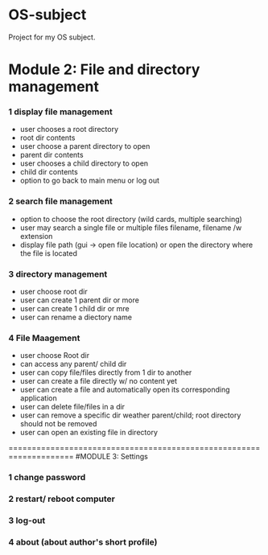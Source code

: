 # OS-subject
Project for my OS subject.

# Module 2: File and directory management

### 1 display file management 
* user chooses a root directory
* root dir contents
* user choose a parent directory to open
* parent dir contents
* user chooses a child directory to open
* child dir contents
* option to go back to main menu or log out



### 2 search file management
* option to choose the root directory 
	(wild cards, multiple searching)
* user may search a single file or multiple files
	filename, filename /w extension
* display file path (gui -> open file location)
or open the directory where the file is located


### 3 directory management
* user choose root dir
* user can create 1 parent dir or more
* user can create 1 child dir or mre
* user can rename a diectory name


### 4 File Maagement
* user choose Root dir
* can access any parent/ child dir
* user can copy file/files directly from 1 dir to another
* user can create a file directly w/ no content yet
* user can create a file and automatically open its corresponding application
* user can delete file/files in a dir
* user can remove a specific dir weather parent/child;
	root directory should not be removed
* user can open an existing file in directory

====================================================================
#MODULE 3: Settings

### 1 change password
### 2 restart/ reboot computer
### 3 log-out
### 4 about (about author's short profile)

